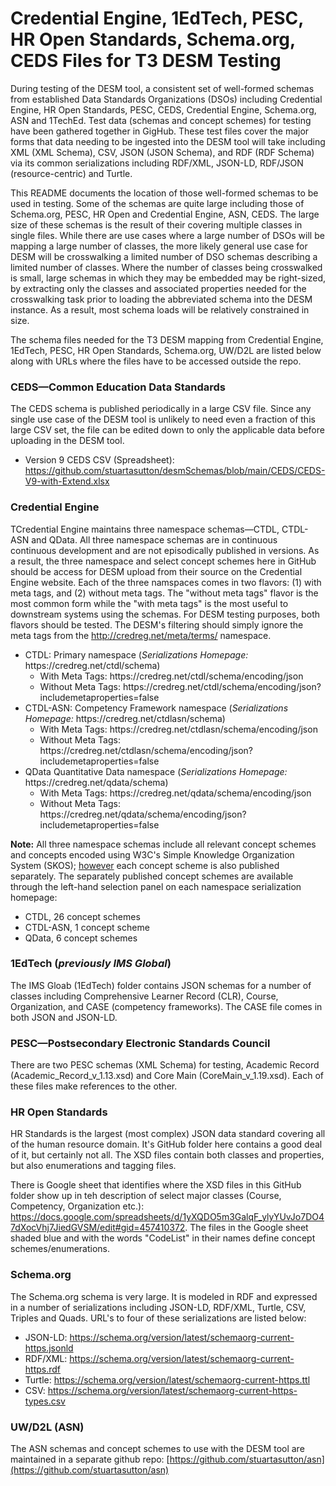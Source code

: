 # Credential Engine, 1EdTech, PESC, HR Open Standards, Schema.org, CEDS Files for T3 DESM Testing

During testing of the DESM tool, a consistent set of well-formed schemas from established  Data Standards Organizations (DSOs) including Credential Engine, HR Open Standards, PESC, CEDS, Credential Engine, Schema.org, ASN and 1TechEd.  Test data (schemas and concept schemes) for testing have been gathered together in GigHub. These test files cover the major forms that data needing to be ingested into the DESM tool will take including XML (XML Schema), CSV, JSON (JSON Schema), and RDF (RDF Schema) via its common serializations including RDF/XML, JSON-LD, RDF/JSON (resource-centric) and Turtle.

This README documents the location of those well-formed schemas to be used in testing.  Some of the schemas are quite large including those of Schema.org, PESC, HR Open and Credential Engine, ASN, CEDS. The large size of these schemas is the result of their covering multiple classes in single files. While there are use cases where a large number of DSOs will be mapping a large number of classes, the more likely general use case for DESM will be crosswalking a limited number of DSO schemas describing a limited number of classes. Where the number of classes being crosswalked is small, large schemas in which they may be embedded may be right-sized, by extracting only the classes and associated properties needed for the crosswalking task prior to loading the abbreviated schema into the DESM instance. As a result, most schema loads will be relatively constrained in size. 

The schema files needed for the T3 DESM mapping from Credential Engine, 1EdTech, PESC, HR Open Standards, Schema.org, UW/D2L are listed below along with URLs where the files have to be accessed outside the repo.

### CEDS—Common Education Data Standards
The CEDS schema is published periodically in a large CSV file. Since any single use case of the DESM tool is unlikely to need even a fraction of this large CSV set, the file can be edited down to only the applicable data before uploading in the DESM tool.
* Version 9 CEDS CSV (Spreadsheet): https://github.com/stuartasutton/desmSchemas/blob/main/CEDS/CEDS-V9-with-Extend.xlsx

### Credential Engine
TCredential Engine maintains three namespace schemas—CTDL, CTDL-ASN and QData. All three namespace schemas are in continuous continuous development and are not episodically published in versions. As a result, the three namespace and select concept schemes here in GitHub should be access for DESM upload from their source on the Credential Engine website. Each of the three namspaces comes in two flavors: (1) with meta tags, and (2) without meta tags. The "without meta tags" flavor is the most common form while the "with meta tags" is the most useful to downstream systems using the schemas. For DESM testing purposes, both flavors should be tested. The DESM's filtering should simply ignore the meta tags from the http://credreg.net/meta/terms/ namespace. 

<ul>
   <li>CTDL: Primary namespace (<em>Serializations Homepage:</em> https://credreg.net/ctdl/schema)
      <ul>
         <li>With Meta Tags: https://credreg.net/ctdl/schema/encoding/json</li>
         <li>Without Meta Tags: https://credreg.net/ctdl/schema/encoding/json?includemetaproperties=false</li>
      </ul></li>
   <li>CTDL-ASN: Competency Framework namespace (<em>Serializations Homepage:</em> https://credreg.net/ctdlasn/schema)
      <ul>
         <li>With Meta Tags: https://credreg.net/ctdlasn/schema/encoding/json</li>
         <li>Without Meta Tags: https://credreg.net/ctdlasn/schema/encoding/json?includemetaproperties=false</li>
      </ul></li>   
   <li>QData Quantitative Data namespace (<em>Serializations Homepage:</em> https://credreg.net/qdata/schema)
      <ul>
         <li>With Meta Tags: https://credreg.net/qdata/schema/encoding/json</li>
         <li>Without Meta Tags: https://credreg.net/qdata/schema/encoding/json?includemetaproperties=false</li>
      </ul></li>  
</ul>

**Note:** All three namespace schemas include all relevant concept schemes and concepts encoded using W3C's Simple Knowledge Organization System (SKOS); <u>however</u> each concept scheme is also published separately. The separately published concept schemes are available through the left-hand selection panel on each namespace serialization homepage:  
<ul>
   <li>CTDL, 26 concept schemes</li>
   <li>CTDL-ASN, 1 concept scheme</li>
   <li>QData, 6 concept schemes</li>
</ul>

### 1EdTech (<em>previously IMS Global</em>)
The IMS Gloab (1EdTech) folder contains JSON schemas for a number of classes including Comprehensive Learner Record (CLR), Course, Organization, and CASE (competency frameworks). The CASE file comes in both JSON and JSON-LD.

### PESC—Postsecondary Electronic Standards Council
There are two PESC schemas (XML Schema) for testing, Academic Record (Academic_Record_v_1.13.xsd) and Core Main (CoreMain_v_1.19.xsd). Each of these files make references to the other.

### HR Open Standards
HR Standards is the largest (most complex) JSON data standard covering all of the human resource domain. It's GitHub folder here contains a good deal of it, but certainly not all. The XSD files contain both classes and properties, but also enumerations and tagging files.

There is Google sheet that identifies where the XSD files in this GitHub folder show up in teh description of select major classes (Course, Competency, Organization etc.): https://docs.google.com/spreadsheets/d/1yXQDO5m3GalqF_ylyYUvJo7DO47dXocVhj7JiedGVSM/edit#gid=457410372. The files in the Google sheet shaded blue and with the words "CodeList" in their names define concept schemes/enumerations.

### Schema.org
The Schema.org schema is very large. It is modeled in RDF and expressed in a number of serializations including JSON-LD, RDF/XML, Turtle, CSV, Triples and Quads. URL's to four of these serializations are listed below:

* JSON-LD: https://schema.org/version/latest/schemaorg-current-https.jsonld
* RDF/XML: https://schema.org/version/latest/schemaorg-current-https.rdf
* Turtle: https://schema.org/version/latest/schemaorg-current-https.ttl
* CSV: https://schema.org/version/latest/schemaorg-current-https-types.csv

### UW/D2L (ASN)

The ASN schemas and concept schemes to use with the DESM tool are maintained in a separate github repo: [https://github.com/stuartasutton/asn](https://github.com/stuartasutton/asn)
